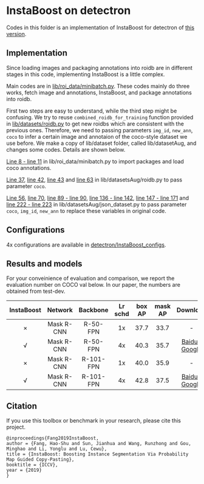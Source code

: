 # InstaBoost on detectron

Codes in this folder is an implementation of InstaBoost for detectron of [this version](https://github.com/roytseng-tw/Detectron.pytorch/tree/8315af319cd29b8884a7c0382c4700a96bf35bbc).

## Implementation

Since loading images and packaging annotations into roidb are in different stages in this code, implementing InstaBoost is a little complex. 

Main codes are in [lib/roi_data/minibatch.py](lib/roi_data/minibatch.py#L66L87). These codes mainly do three works, fetch image and annotations, InstaBoost, and package annotations into roidb. 

First two steps are easy to understand, while the third step might be confusing. We try to reuse `combined_roidb_for_training` function provided in [lib/datasets/roidb.py](lib/datasets/roidb.py#L37) to get new roidbs which are consistent with the previous ones. Therefore, we need to passing parameters `img_id`, `new_ann`, `coco` to infer a certain image and annotaion of the coco-style dataset we use before. We make a copy of lib/dataset folder, called lib/datasetAug, and changes some codes. Details are shown below.

[Line 8 - line 11](lib/roi_data/minibatch.py#L8-L11) in lib/roi_data/minibatch.py to import packages and load coco annotations. 

[Line 37](lib/datasetsAug/roidb.py#L37), [line 42](lib/datasetsAug/roidb.py#L42), [line 43](lib/datasetsAug/roidb.py#L43) and [line 63](lib/datasetsAug/roidb.py#L63) in lib/datasetsAug/roidb.py to pass parameter `coco`. 

[Line 56](lib/datasetsAug/json_dataset.py#L56), [line 70](lib/datasetsAug/json_dataset.py#L70), [line 89 - line 90](lib/datasetsAug/json_dataset.py#L89L90), [line 136 - line 142](lib/datasetsAug/json_dataset.py#L136L142), [line 147 - line 171](lib/datasetsAug/json_dataset.py#L147L171) and [line 222 - line 223](lib/datasetsAug/json_dataset.py#L222L223) in lib/datasetsAug/json_dataset.py to pass parameter `coco`, `img_id`, `new_ann` to replace these variables in original code. 


## Configurations

4x configurations are available in [detectron/InstaBoost_configs](detectron/InstaBoost_configs).

## Results and models

For your conveinience of evaluation and comparison, we report the evaluation number on COCO val below. In our paper, the numbers are obtained from test-dev.

|    InstaBoost   |     Network     |       Backbone       | Lr schd |      box AP       |      mask AP       |      Download       |
| :-------------: | :-------------: |      :--------:      | :-----: |      :----:       |      :-----:       | :-----------------: |
|    ×    |    Mask R-CNN   |       R-50-FPN       |   1x    |  37.7  |  33.7   | - |
|    √    |    Mask R-CNN   |       R-50-FPN       |   4x    |  40.3  |  35.7   |[Baidu](https://pan.baidu.com/s/1PSUFALTocC4axSjSbwqSjA) / [Google](https://drive.google.com/file/d/14183nkrToHkjXcWm14XUIQc7FgDDvb93/view?usp=sharing)|
|    ×    |    Mask R-CNN   |       R-101-FPN      |   1x    |  40.0  |  35.9   | - |
|    √    |    Mask R-CNN   |       R-101-FPN      |   4x    |  42.8  |  37.5   |[Baidu](https://pan.baidu.com/s/1JYA0MFUnNcWxPR8FfplFEw) / [Google](https://drive.google.com/file/d/1PPPJTl14VQj-LyA_cueDFHr8sibO2AQg/view?usp=sharing)|

## Citation

If you use this toolbox or benchmark in your research, please cite this project.

```
@inproceedings{Fang2019InstaBoost,
author = {Fang, Hao-Shu and Sun, Jianhua and Wang, Runzhong and Gou, Minghao and Li, Yonglu and Lu, Cewu},
title = {InstaBoost: Boosting Instance Segmentation Via Probability Map Guided Copy-Pasting},
booktitle = {ICCV},
year = {2019}
}
```